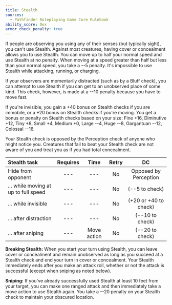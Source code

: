 ```yaml
---
title: Stealth
sources:
  - Pathfinder Roleplaying Game Core Rulebook
ability_score: Dex
armor_check_penalty: true
---
```


If people are observing you using any of their senses (but typically sight), you can't use Stealth. Against most creatures, having cover or concealment allows you to use Stealth. You can move up to half your normal speed and use Stealth at no penalty. When moving at a speed greater than half but less than your normal speed, you take a --5 penalty. It's impossible to use Stealth while attacking, running, or charging.

If your observers are momentarily distracted (such as by a Bluff check), you can attempt to use Stealth if you can get to an unobserved place of some kind. This check, however, is made at a --10 penalty because you have to move fast.

If you're invisible, you gain a +40 bonus on Stealth checks if you are immobile, or a +20 bonus on Stealth checks if you're moving. You get a bonus or penalty on Stealth checks based on your size: Fine +16, Diminutive +12, Tiny +8, Small +4, Medium +0, Large --4, Huge --8, Gargantuan --12, Colossal --16.

Your Stealth check is opposed by the Perception check of anyone who might notice you. Creatures that fail to beat your Stealth check are not aware of you and treat you as if you had total concealment.

| Stealth task                         | Requires |    Time     | Retry |          DC           |
|:-------------------------------------|:--------:|:-----------:|:-----:|:---------------------:|
| Hide from opponent                   |   ---    |     ---     |  No   | Opposed by Perception |
| ... while moving at up to full speed |   ---    |     ---     |  No   |    (--5 to check)     |
| ... while invisible                  |   ---    |     ---     |  No   | (+20 or +40 to check) |
| ... after distraction                |   ---    |     ---     |  No   |    (--10 to check)    |
| ... after sniping                    |   ---    | Move action |  No   |    (--20 to check)    |

**Breaking Stealth:** When you start your turn using Stealth, you can leave cover or concealment and remain unobserved as long as you succeed at a Stealth check and end your turn in cover or concealment. Your Stealth immediately ends after you make an attack roll, whether or not the attack is successful (except when sniping as noted below).

**Sniping:** If you've already successfully used Stealth at least 10 feet from your target, you can make one ranged attack and then immediately take a move action to use Stealth again. You take a --20 penalty on your Stealth check to maintain your obscured location.
